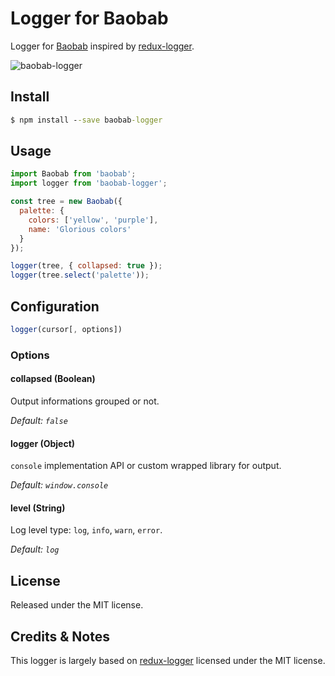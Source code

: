 # Logger for Baobab
Logger for [Baobab](https://github.com/Yomguithereal/baobab/tree/v2) inspired by [redux-logger](https://github.com/fcomb/redux-logger).

![baobab-logger](http://i.imgur.com/2Qkqe2D.png)

## Install
```cmd
$ npm install --save baobab-logger

```

## Usage
```js
import Baobab from 'baobab';
import logger from 'baobab-logger';

const tree = new Baobab({
  palette: {
    colors: ['yellow', 'purple'],
    name: 'Glorious colors'
  }
});

logger(tree, { collapsed: true });
logger(tree.select('palette'));
```

## Configuration
```js
logger(cursor[, options])
```

### Options

#### collapsed (Boolean)
Output informations grouped or not.

*Default: `false`*

#### logger (Object)
`console` implementation API or custom wrapped library for output.

*Default: `window.console`*

#### level (String)
Log level type: `log`, `info`, `warn`, `error`.

*Default: `log`*


## License
Released under the MIT license.

## Credits & Notes
This logger is largely based on [redux-logger](https://github.com/fcomb/redux-logger) licensed under the MIT license.
